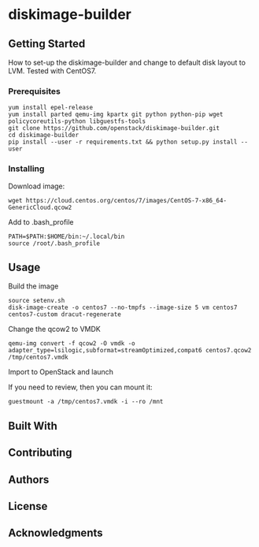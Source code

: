 # diskimage-builder


## Getting Started


How to set-up the diskimage-builder and change to default disk layout to LVM.
Tested with CentOS7.


### Prerequisites

```
yum install epel-release 
yum install parted qemu-img kpartx git python python-pip wget policycoreutils-python libguestfs-tools 
git clone https://github.com/openstack/diskimage-builder.git
cd diskimage-builder
pip install --user -r requirements.txt && python setup.py install --user
```

### Installing

Download image:

```
wget https://cloud.centos.org/centos/7/images/CentOS-7-x86_64-GenericCloud.qcow2
```

Add to .bash_profile

```
PATH=$PATH:$HOME/bin:~/.local/bin
source /root/.bash_profile
```


## Usage

Build the image
```
source setenv.sh
disk-image-create -o centos7 --no-tmpfs --image-size 5 vm centos7 centos7-custom dracut-regenerate
```

Change the qcow2 to VMDK
```
qemu-img convert -f qcow2 -O vmdk -o adapter_type=lsilogic,subformat=streamOptimized,compat6 centos7.qcow2 /tmp/centos7.vmdk
```

Import to OpenStack and launch

If you need to review, then you can mount it:
```
guestmount -a /tmp/centos7.vmdk -i --ro /mnt
```

## Built With


## Contributing



## Authors


## License


## Acknowledgments


